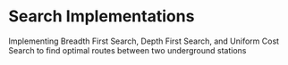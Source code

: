 # Search Implementations
 Implementing Breadth First Search, Depth First Search, and Uniform Cost Search to find optimal routes between two underground stations
 
